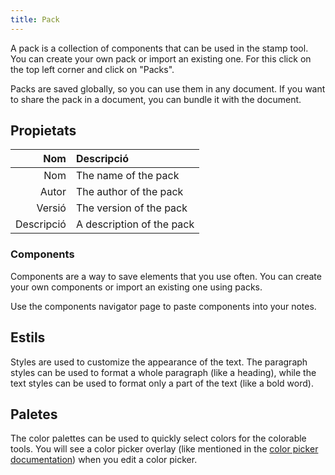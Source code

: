 ```yaml
---
title: Pack
---
```


A pack is a collection of components that can be used in the stamp tool. You can create your own pack or import an existing one. For this click on the top left corner and click on "Packs".

Packs are saved globally, so you can use them in any document. If you want to share the pack in a document, you can bundle it with the document.

## Propietats

|        Nom | Descripció                |
| ---------: | :------------------------ |
|        Nom | The name of the pack      |
|      Autor | The author of the pack    |
|     Versió | The version of the pack   |
| Descripció | A description of the pack |

### Components

Components are a way to save elements that you use often. You can create your own components or import an existing one using packs.

Use the components navigator page to paste components into your notes.

## Estils

Styles are used to customize the appearance of the text. The paragraph styles can be used to format a whole paragraph (like a heading), while the text styles can be used to format only a part of the text (like a bold word).

## Paletes

The color palettes can be used to quickly select colors for the colorable tools. You will see a color picker overlay (like mentioned in the [color picker documentation](/docs/v2/color_picker)) when you edit a color picker.
